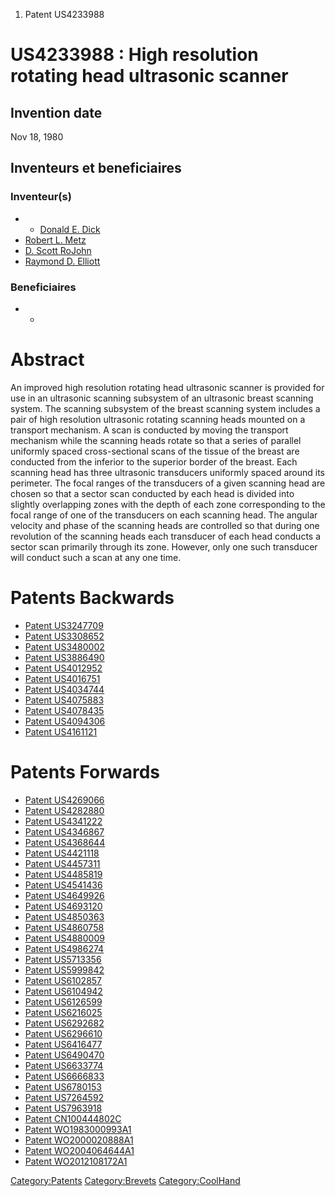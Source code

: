 1.  Patent US4233988

US4233988 : High resolution rotating head ultrasonic scanner
============================================================

Invention date
--------------

Nov 18, 1980

Inventeurs et beneficiaires
---------------------------

### Inventeur(s)

-   -   [Donald E. Dick](Donald_E._Dick "wikilink")
-   [Robert L. Metz](Robert_L._Metz "wikilink")
-   [D. Scott RoJohn](D._Scott_RoJohn "wikilink")
-   [Raymond D. Elliott](Raymond_D._Elliott "wikilink")

### Beneficiaires

-   -   []( "wikilink")

Abstract
========

An improved high resolution rotating head ultrasonic scanner is provided
for use in an ultrasonic scanning subsystem of an ultrasonic breast
scanning system. The scanning subsystem of the breast scanning system
includes a pair of high resolution ultrasonic rotating scanning heads
mounted on a transport mechanism. A scan is conducted by moving the
transport mechanism while the scanning heads rotate so that a series of
parallel uniformly spaced cross-sectional scans of the tissue of the
breast are conducted from the inferior to the superior border of the
breast. Each scanning head has three ultrasonic transducers uniformly
spaced around its perimeter. The focal ranges of the transducers of a
given scanning head are chosen so that a sector scan conducted by each
head is divided into slightly overlapping zones with the depth of each
zone corresponding to the focal range of one of the transducers on each
scanning head. The angular velocity and phase of the scanning heads are
controlled so that during one revolution of the scanning heads each
transducer of each head conducts a sector scan primarily through its
zone. However, only one such transducer will conduct such a scan at any
one time.

Patents Backwards
=================

-   [Patent US3247709](Patent_US3247709 "wikilink")
-   [Patent US3308652](Patent_US3308652 "wikilink")
-   [Patent US3480002](Patent_US3480002 "wikilink")
-   [Patent US3886490](Patent_US3886490 "wikilink")
-   [Patent US4012952](Patent_US4012952 "wikilink")
-   [Patent US4016751](Patent_US4016751 "wikilink")
-   [Patent US4034744](Patent_US4034744 "wikilink")
-   [Patent US4075883](Patent_US4075883 "wikilink")
-   [Patent US4078435](Patent_US4078435 "wikilink")
-   [Patent US4094306](Patent_US4094306 "wikilink")
-   [Patent US4161121](Patent_US4161121 "wikilink")

Patents Forwards
================

-   [Patent US4269066](Patent_US4269066 "wikilink")
-   [Patent US4282880](Patent_US4282880 "wikilink")
-   [Patent US4341222](Patent_US4341222 "wikilink")
-   [Patent US4346867](Patent_US4346867 "wikilink")
-   [Patent US4368644](Patent_US4368644 "wikilink")
-   [Patent US4421118](Patent_US4421118 "wikilink")
-   [Patent US4457311](Patent_US4457311 "wikilink")
-   [Patent US4485819](Patent_US4485819 "wikilink")
-   [Patent US4541436](Patent_US4541436 "wikilink")
-   [Patent US4649926](Patent_US4649926 "wikilink")
-   [Patent US4693120](Patent_US4693120 "wikilink")
-   [Patent US4850363](Patent_US4850363 "wikilink")
-   [Patent US4860758](Patent_US4860758 "wikilink")
-   [Patent US4880009](Patent_US4880009 "wikilink")
-   [Patent US4986274](Patent_US4986274 "wikilink")
-   [Patent US5713356](Patent_US5713356 "wikilink")
-   [Patent US5999842](Patent_US5999842 "wikilink")
-   [Patent US6102857](Patent_US6102857 "wikilink")
-   [Patent US6104942](Patent_US6104942 "wikilink")
-   [Patent US6126599](Patent_US6126599 "wikilink")
-   [Patent US6216025](Patent_US6216025 "wikilink")
-   [Patent US6292682](Patent_US6292682 "wikilink")
-   [Patent US6296610](Patent_US6296610 "wikilink")
-   [Patent US6416477](Patent_US6416477 "wikilink")
-   [Patent US6490470](Patent_US6490470 "wikilink")
-   [Patent US6633774](Patent_US6633774 "wikilink")
-   [Patent US6666833](Patent_US6666833 "wikilink")
-   [Patent US6780153](Patent_US6780153 "wikilink")
-   [Patent US7264592](Patent_US7264592 "wikilink")
-   [Patent US7963918](Patent_US7963918 "wikilink")
-   [Patent CN100444802C](Patent_CN100444802C "wikilink")
-   [Patent WO1983000993A1](Patent_WO1983000993A1 "wikilink")
-   [Patent WO2000020888A1](Patent_WO2000020888A1 "wikilink")
-   [Patent WO2004064644A1](Patent_WO2004064644A1 "wikilink")
-   [Patent WO2012108172A1](Patent_WO2012108172A1 "wikilink")

<Category:Patents> <Category:Brevets> <Category:CoolHand>
